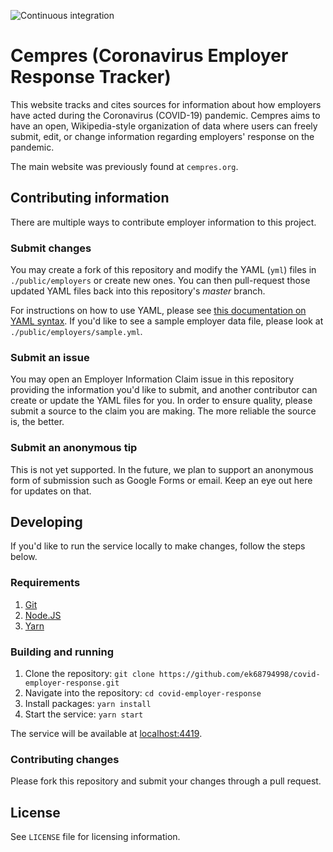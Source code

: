 ![Continuous integration](https://github.com/ek68794998/covid-employer-response/workflows/Continuous%20integration/badge.svg)

# Cempres (**C**oronavirus **Emp**loyer **Res**ponse Tracker)
This website tracks and cites sources for information about how employers have acted during the Coronavirus (COVID-19) pandemic. Cempres aims to have an open, Wikipedia-style organization of data where users can freely submit, edit, or change information regarding employers' response on the pandemic. 

The main website was previously found at `cempres.org`.

## Contributing information
There are multiple ways to contribute employer information to this project.

### Submit changes
You may create a fork of this repository and modify the YAML (`yml`) files in `./public/employers` or create new ones. You can then pull-request those updated YAML files back into this repository's *master* branch.

For instructions on how to use YAML, please see [this documentation on YAML syntax](https://docs.ansible.com/ansible/latest/reference_appendices/YAMLSyntax.html). If you'd like to see a sample employer data file, please look at `./public/employers/sample.yml`.

### Submit an issue
You may open an Employer Information Claim issue in this repository providing the information you'd like to submit, and another contributor can create or update the YAML files for you. In order to ensure quality, please submit a source to the claim you are making. The more reliable the source is, the better. 

### Submit an anonymous tip
This is not yet supported. In the future, we plan to support an anonymous form of submission such as Google Forms or email. Keep an eye out here for updates on that.

## Developing
If you'd like to run the service locally to make changes, follow the steps below.

### Requirements
1. [Git](https://git-scm.com)
1. [Node.JS](https://nodejs.org)
1. [Yarn](https://classic.yarnpkg.com/en/docs/install)

### Building and running
1. Clone the repository: `git clone https://github.com/ek68794998/covid-employer-response.git`
1. Navigate into the repository: `cd covid-employer-response`
1. Install packages: `yarn install`
1. Start the service: `yarn start`

The service will be available at [localhost:4419](http://localhost:4419/).

### Contributing changes
Please fork this repository and submit your changes through a pull request.

## License
See `LICENSE` file for licensing information.
